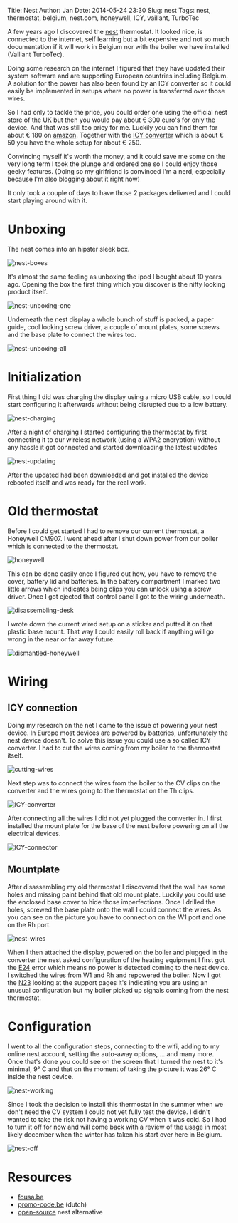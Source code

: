 Title:       Nest
Author:      Jan
Date: 	     2014-05-24 23:30
Slug:	     nest
Tags: 	     nest, thermostat, belgium, nest.com, honeywell, ICY, vaillant, TurboTec

A few years ago I discovered the [nest](http://nest.com) thermostat. It looked nice, is connected to the internet, self learning but a bit expensive and not so much documentation if it will work in Belgium nor with the boiler we have installed (Vaillant TurboTec).

Doing some research on the internet I figured that they have updated their system software and are supporting European countries including Belgium. A solution for the power has also been found by an ICY converter so it could easily be implemented in setups where no power is transferred over those wires.

So I had only to tackle the price, you could order one using the official nest store of the [UK](http://store.nest.com/uk/) but then you would pay about € 300 euro's for only the device. And that was still too pricy for me. Luckily you can find them for about € 180 on [amazon](http://www.amazon.com/gp/offer-listing/B009GDHYPQ/ref=sr_1_1_olp?ie=UTF8&qid=1401011588&sr=8-1&keywords=nest&condition=new). Together with the [ICY converter](http://www.eco-logisch.be/Details.asp?ProductID=3484&category=115) which is about € 50 you have the whole setup for about € 250.

Convincing myself it's worth the money, and it could save me some on the very long term I took the plunge and ordered one so I could enjoy those geeky features. (Doing so my girlfriend is convinced I'm a nerd, especially because I'm also blogging about it right now)

It only took a couple of days to have those 2 packages delivered and I could start playing around with it.

# Unboxing

The nest comes into an hipster sleek box.

![nest-boxes]( ../../images/nest/nest-boxes.jpg)

It's almost the same feeling as unboxing the ipod I bought about 10 years ago. Opening the box the first thing which you discover is the nifty looking product itself.

![nest-unboxing-one]( ../../images/nest/nest-unboxing-one.jpg)

Underneath the nest display a whole bunch of stuff is packed, a paper guide, cool looking screw driver, a couple of mount plates, some screws and the base plate to connect the wires too.

![nest-unboxing-all]( ../../images/nest/nest-unboxing-all.jpg)

# Initialization

First thing I did was charging the display using a micro USB cable, so I could start configuring it afterwards without being disrupted due to a low battery.

![nest-charging]( ../../images/nest/nest-charging.jpg)

After a night of charging I started configuring the thermostat by first connecting it to our wireless network (using a WPA2 encryption) without any hassle it got connected and started downloading the latest updates

![nest-updating]( ../../images/nest/nest-updating.jpg)

After the updated had been downloaded and got installed the device rebooted itself and was ready for the real work.

# Old thermostat

Before I could get started I had to remove our current thermostat, a Honeywell CM907. I went ahead after I shut down power from our boiler which is connected to the thermostat.

![honeywell]( ../../images/nest/honeywell.jpg)

This can be done easily once I figured out how, you have to remove the cover, battery lid and batteries. In the battery compartment I marked two little arrows which indicates being clips you can unlock using a screw driver. Once I got ejected that control panel I got to the wiring underneath.

![disassembling-desk]( ../../images/nest/disassembling-desk.jpg)

I wrote down the current wired setup on a sticker and putted it on that plastic base mount. That way I could easily roll back if anything will go wrong in the near or far away future.

![dismantled-honeywell]( ../../images/nest/dismantled-honeywell.jpg)

# Wiring

## ICY connection

Doing my research on the net I came to the issue of powering your nest device. In Europe most devices are powered by batteries, unfortunately the nest device doesn't. To solve this issue you could use a so called ICY converter. I had to cut the wires coming from my boiler to the thermostat itself.

![cutting-wires]( ../../images/nest/cutting-wires.jpg)

Next step was to connect the wires from the boiler to the CV clips on the converter and the wires going to the thermostat on the Th clips.

![ICY-converter]( ../../images/nest/ICY-convertor.jpg)

After connecting all the wires I did not yet plugged the converter in. I first installed the mount plate for the base of the nest before powering on all the electrical devices.

![ICY-connector]( ../../images/nest/ICY-connector.jpg)

## Mountplate

After disassembling my old thermostat I discovered that the wall has some holes and missing paint behind that old mount plate. Luckily you could use the enclosed base cover to hide those imperfections. Once I drilled the holes, screwed the base plate onto the wall I could connect the wires. As you can see on the picture you have to connect on on the W1 port and one on the Rh port.

![nest-wires]( ../../images/nest/nest-wires.jpg)

When I then attached the display, powered on the boiler and plugged in the converter the nest asked configuration of the heating equipment I first got the [E24](http://support.nest.com/#troubleshooting/e24) error which means no power is detected coming to the nest device. I switched the wires from W1 and Rh and repowered the boiler. Now I got the [N23](http://support.nest.com/#troubleshooting/n23) looking at the support pages it's indicating you are using an unusual configuration but my boiler picked up signals coming from the nest thermostat.

# Configuration

I went to all the configuration steps, connecting to the wifi, adding to my online nest account, setting the auto-away options, ... and many more. Once that's done you could see on the screen that I turned the nest to it's minimal, 9° C and that on the moment of taking the picture it was 26° C inside the nest device.

![nest-working]( ../../images/nest/nest-working.jpg)

Since I took the decision to install this thermostat in the summer when we don't need the CV system I could not yet fully test the device. I didn't wanted to take the risk not having a working CV when it was cold. So I had to turn it off for now and will come back with a review of the usage in most likely december when the winter has taken his start over here in Belgium.

![nest-off]( ../../images/nest/nest-off.jpg)

# Resources

* [fousa.be](http://www.fousa.be/blog/nest-thermostat)
* [promo-code.be](http://promo-code.be/nest-thermostaat/) (dutch)
* [open-source](http://blog.spark.io/2014/01/17/open-source-thermostat/) nest alternative
